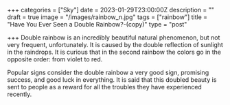 +++
categories = ["Sky"]
date = 2023-01-29T23:00:00Z
description = ""
draft = true
image = "/images/rainbow_n.jpg"
tags = ["rainbow"]
title = "Have You Ever Seen a Double Rainbow?-(copy)"
type = "post"

+++
Double rainbow is an incredibly beautiful natural phenomenon, but not very frequent, unfortunately. It is caused by the double reflection of sunlight in the raindrops. It is curious that in the second rainbow the colors go in the opposite order: from violet to red.

Popular signs consider the double rainbow a very good sign, promising success, and good luck in everything. It is said that this doubled beauty is sent to people as a reward for all the troubles they have experienced recently.